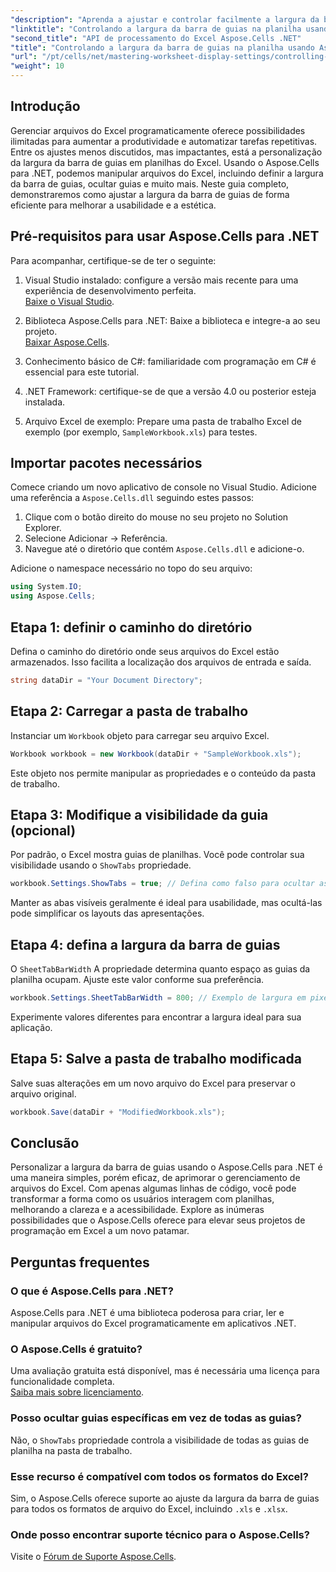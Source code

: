 ```yaml
---
"description": "Aprenda a ajustar e controlar facilmente a largura da barra de guias em planilhas do Excel usando o Aspose.Cells para .NET. Siga nosso guia passo a passo para aprimorar a navegação e a estética da planilha com configurações personalizadas."
"linktitle": "Controlando a largura da barra de guias na planilha usando Aspose.Cells"
"second_title": "API de processamento do Excel Aspose.Cells .NET"
"title": "Controlando a largura da barra de guias na planilha usando Aspose.Cells"
"url": "/pt/cells/net/mastering-worksheet-display-settings/controlling-tab-bar-width/"
"weight": 10
---
```


## Introdução

Gerenciar arquivos do Excel programaticamente oferece possibilidades ilimitadas para aumentar a produtividade e automatizar tarefas repetitivas. Entre os ajustes menos discutidos, mas impactantes, está a personalização da largura da barra de guias em planilhas do Excel. Usando o Aspose.Cells para .NET, podemos manipular arquivos do Excel, incluindo definir a largura da barra de guias, ocultar guias e muito mais. Neste guia completo, demonstraremos como ajustar a largura da barra de guias de forma eficiente para melhorar a usabilidade e a estética.

## Pré-requisitos para usar Aspose.Cells para .NET

Para acompanhar, certifique-se de ter o seguinte:

1. Visual Studio instalado: configure a versão mais recente para uma experiência de desenvolvimento perfeita.  
   [Baixe o Visual Studio](https://visualstudio.microsoft.com/).

2. Biblioteca Aspose.Cells para .NET: Baixe a biblioteca e integre-a ao seu projeto.  
   [Baixar Aspose.Cells](https://releases.aspose.com/cells/net/).

3. Conhecimento básico de C#: familiaridade com programação em C# é essencial para este tutorial.

4. .NET Framework: certifique-se de que a versão 4.0 ou posterior esteja instalada.

5. Arquivo Excel de exemplo: Prepare uma pasta de trabalho Excel de exemplo (por exemplo, `SampleWorkbook.xls`) para testes.

## Importar pacotes necessários
Comece criando um novo aplicativo de console no Visual Studio. Adicione uma referência a `Aspose.Cells.dll` seguindo estes passos:

1. Clique com o botão direito do mouse no seu projeto no Solution Explorer.
2. Selecione Adicionar → Referência.
3. Navegue até o diretório que contém `Aspose.Cells.dll` e adicione-o.

Adicione o namespace necessário no topo do seu arquivo:

```csharp
using System.IO;
using Aspose.Cells;
```

## Etapa 1: definir o caminho do diretório
Defina o caminho do diretório onde seus arquivos do Excel estão armazenados. Isso facilita a localização dos arquivos de entrada e saída.

```csharp
string dataDir = "Your Document Directory";
```

## Etapa 2: Carregar a pasta de trabalho
Instanciar um `Workbook` objeto para carregar seu arquivo Excel.

```csharp
Workbook workbook = new Workbook(dataDir + "SampleWorkbook.xls");
```

Este objeto nos permite manipular as propriedades e o conteúdo da pasta de trabalho.

## Etapa 3: Modifique a visibilidade da guia (opcional)
Por padrão, o Excel mostra guias de planilhas. Você pode controlar sua visibilidade usando o `ShowTabs` propriedade.

```csharp
workbook.Settings.ShowTabs = true; // Defina como falso para ocultar as guias
```

Manter as abas visíveis geralmente é ideal para usabilidade, mas ocultá-las pode simplificar os layouts das apresentações.

## Etapa 4: defina a largura da barra de guias
O `SheetTabBarWidth` A propriedade determina quanto espaço as guias da planilha ocupam. Ajuste este valor conforme sua preferência.

```csharp
workbook.Settings.SheetTabBarWidth = 800; // Exemplo de largura em pixels
```

Experimente valores diferentes para encontrar a largura ideal para sua aplicação.

## Etapa 5: Salve a pasta de trabalho modificada
Salve suas alterações em um novo arquivo do Excel para preservar o arquivo original.

```csharp
workbook.Save(dataDir + "ModifiedWorkbook.xls");
```

## Conclusão

Personalizar a largura da barra de guias usando o Aspose.Cells para .NET é uma maneira simples, porém eficaz, de aprimorar o gerenciamento de arquivos do Excel. Com apenas algumas linhas de código, você pode transformar a forma como os usuários interagem com planilhas, melhorando a clareza e a acessibilidade. Explore as inúmeras possibilidades que o Aspose.Cells oferece para elevar seus projetos de programação em Excel a um novo patamar.

## Perguntas frequentes

### O que é Aspose.Cells para .NET?
Aspose.Cells para .NET é uma biblioteca poderosa para criar, ler e manipular arquivos do Excel programaticamente em aplicativos .NET.

### O Aspose.Cells é gratuito?
Uma avaliação gratuita está disponível, mas é necessária uma licença para funcionalidade completa.  
[Saiba mais sobre licenciamento](https://purchase.aspose.com/buy).

### Posso ocultar guias específicas em vez de todas as guias?
Não, o `ShowTabs` propriedade controla a visibilidade de todas as guias de planilha na pasta de trabalho.

### Esse recurso é compatível com todos os formatos do Excel?
Sim, o Aspose.Cells oferece suporte ao ajuste da largura da barra de guias para todos os formatos de arquivo do Excel, incluindo `.xls` e `.xlsx`.

### Onde posso encontrar suporte técnico para o Aspose.Cells?
Visite o [Fórum de Suporte Aspose.Cells](https://forum.aspose.com/c/cells/9).